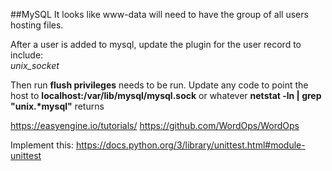 ##MySQL
It looks like www-data will need to have the group of all users hosting files.

After a user is added to mysql, update the plugin for the user record to include:  
*unix_socket*
 

Then run **flush privileges** needs to be run.
Update any code to point the host to **localhost:/var/lib/mysql/mysql.sock** or whatever **netstat -ln | grep "unix.\*mysql"** returns

https://easyengine.io/tutorials/
https://github.com/WordOps/WordOps

Implement this:
https://docs.python.org/3/library/unittest.html#module-unittest